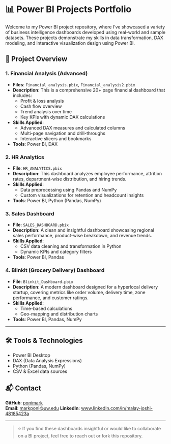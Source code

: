 # 📊 Power BI Projects Portfolio

Welcome to my Power BI project repository, where I’ve showcased a variety of business intelligence dashboards developed using real-world and sample datasets. These projects demonstrate my skills in data transformation, DAX modeling, and interactive visualization design using Power BI.

## 📁 Project Overview

### 1. **Financial Analysis (Advanced)**
- **Files**: `Financial_analysis.pbix`, `Financial_analysis2.pbix`
- **Description**: This is a comprehensive 20+ page financial dashboard that includes:
  - Profit & loss analysis
  - Cash flow overview
  - Trend analysis over time
  - Key KPIs with dynamic DAX calculations
- **Skills Applied**:
  - Advanced DAX measures and calculated columns
  - Multi-page navigation and drill-throughs
  - Interactive slicers and bookmarks
- **Tools**: Power BI, DAX

### 2. **HR Analytics**
- **File**: `HR_ANALYTICS.pbix`
- **Description**: This dashboard analyzes employee performance, attrition rates, department-wise distribution, and hiring trends.
- **Skills Applied**:
  - Data preprocessing using Pandas and NumPy
  - Custom visualizations for retention and headcount insights
- **Tools**: Power BI, Python (Pandas, NumPy)

### 3. **Sales Dashboard**
- **File**: `SALES_DASHBOARD.pbix`
- **Description**: A clean and insightful dashboard showcasing regional sales performance, product-wise breakdown, and revenue trends.
- **Skills Applied**:
  - CSV data cleaning and transformation in Python
  - Dynamic KPIs and category filters
- **Tools**: Power BI, Pandas

### 4. **Blinkit (Grocery Delivery) Dashboard**
- **File**: `Blinkit_Dashboard.pbix`
- **Description**: A modern dashboard designed for a hyperlocal delivery startup, covering metrics like order volume, delivery time, zone performance, and customer ratings.
- **Skills Applied**:
  - Time-based calculations
  - Geo-mapping and distribution charts
- **Tools**: Power BI, Pandas, NumPy

---

## 🛠️ Tools & Technologies
- Power BI Desktop
- DAX (Data Analysis Expressions)
- Python (Pandas, NumPy)
- CSV & Excel data sources

## 📬 Contact

**GitHub**: [ponimark](https://github.com/ponimark)  
**Email**: markponi@uw.edu
**LinkedIn**: www.linkedin.com/in/malay-joshi-48185423a

---

> ⭐ If you find these dashboards insightful or would like to collaborate on a BI project, feel free to reach out or fork this repository.

